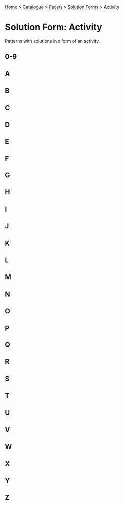 [Home](../../../README.md) > [Catalogue](../../../Patterns_catalogue.md) > [Facets](../facets.md) > [Solution Forms](forms.md) > Activity
# Solution Form: Activity

Patterns with solutions in a form of an activity.

## 0-9

## A

## B

## C

## D

## E

## F

## G

## H

## I

## J

## K

## L

## M

## N

## O

## P

## Q

## R

## S

## T

## U

## V

## W

## X

## Y

## Z
